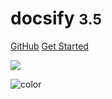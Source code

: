 <!-- _coverpage.md -->

# docsify <small>3.5</small>

[GitHub](https://github.com/docsifyjs/docsify/)
[Get Started](/posts/guide.md)

<!-- 背景图片 -->

![](_media/bg.png)

<!-- 背景色 -->

![color](#f0f0f0)